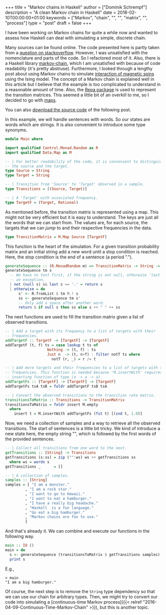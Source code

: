+++
title = "Markov chains in Haskell"
author = ["Dominik Schrempf"]
description = "A clean Markov chain in Haskell"
date = 2018-02-10T00:00:00+01:00
keywords = ["Markov", "chain", "", "", "matrix", "", "process"]
type = "post"
draft = false
+++

I have been working on Markov chains for quite a while now and wanted to assess how
Haskell can deal with simulating a simple, discrete chain.

Many sources can be found online. The code presented here is partly taken from a
[question on stackoverflow](https://stackoverflow.com/questions/25286816/generating-sequence-from-markov-chain-in-haskell). However, I was unsatisfied with the nomenclature and
parts of the code. So I refactored most of it. Also, there is a Haskell library
[markov-chain](https://hackage.haskell.org/package/markov-chain), which I am unsatisfied with because of code readability (it's
pretty abstruse). Furthermore, I looked through a lengthy post about using
Markov chains to simulate [interaction of magnetic spins](https://idontgetoutmuch.wordpress.com/2013/12/07/haskell-ising-markov-metropolis/) using the Ising model.
The concept of a Markov chain is explained well in this article but I believe
that the example is too complicated to understand in a reasonable amount of
time. Also, the [Repa package](https://hackage.haskell.org/package/repa) is used to represent the transition matrices. This
seemed a little bit of an overkill to me, so I decided to go with [maps](http://hackage.haskell.org/package/containers-0.5.11.0/docs/Data-Map-Strict.html).

You can also [download the source code](/ox-hugo/MarkovChainWithMap.hs) of the following post.

In this example, we will handle sentences with words. So our states are words
which are strings. It is also convenient to introduce some type synonyms.

```haskell
module Main where

import qualified Control.Monad.Random as R
import qualified Data.Map as M

-- | For better readability of the code, it is convenient to distinguish between
-- the source and the target.
type Source = String
type Target = String

-- | Transition from 'Source' to 'Target' observed in a sample.
type Transitions = [(Source, Target)]

-- | A 'Target' with associated frequency.
type TargetF = (Target, Rational)
```

As mentioned before, the transition matrix is represented using a map. This
might not be very efficient but it is easy to understand. The keys are just all
the words that we can start from. The values are, for each source, the targets
that we can _jump_ to and their respective frequencies in the data.

```haskell
type TransitionMatrix = M.Map Source [TargetF]
```

This function is the heart of the simulation. For a given transition probability
matrix and an initial string add a new word until a stop condition is reached.
Here, the stop condition is the end of a sentence (a period ".").

```haskell
generateSequence :: (R.MonadRandom m) => TransitionMatrix -> String -> m String
generateSequence tm s
  -- We have to test first, if the string is not null, otherwise 'last' throws
  -- an exception.
  | not (null s) && last s == '.' = return s
  | otherwise = do
      s' <- R.fromList $ tm M.! s
      ss <- generateSequence tm s'
      -- Only add a space after another word.
      return $ if null s then ss else s ++ " " ++ ss
```

The next functions are used to fill the transition matrix given a list of
observed transitions.

```haskell
-- | Add a target with its frequency to a list of targets with their
-- frequencies.
addTargetF :: TargetF -> [TargetF] -> [TargetF]
addTargetF (t, f) ts = case lookup t ts of
                   Nothing -> (t, f) : ts
                   Just n  -> (t, n+f) : filter notT ts where
                     notT (r, _) = r /= t

-- | Add more targets and their frequencies to a list of targets with their
-- frequencies. This function is needed because 'M.insertWith' requires an
-- inserting function of type (a -> a -> a).
addTargetFs :: [TargetF] -> [TargetF] -> [TargetF]
addTargetFs tsA tsB = foldr addTargetF tsB tsA

-- | Convert the observed transitions to the transition rate matrix.
transitionsToMatrix :: Transitions -> TransitionMatrix
transitionsToMatrix = foldr insert M.empty
  where
    insert t = M.insertWith addTargetFs (fst t) [(snd t, 1.0)]
```

Now, we need a collection of samples and a way to retrieve all the observed
transitions. The start of sentences is a little bit tricky. We kind of introduce
a new state here, the empty string "", which is followed by the first words of
the provided sentences.

```haskell
-- | Collect all transitions from one word to the next.
getTransitions :: [String] -> Transitions
getTransitions (s:ss) = zip ("":ws) ws ++ getTransitions ss
  where ws = words s
getTransitions _      = []

-- | A collection of samples.
samples :: [String]
samples = [ "I am a monster."
         , "I am a rock star."
         , "I want to go to Hawaii."
         , "I want to eat a hamburger."
         , "I have a really big headache."
         , "Haskell  is a fun language."
         , "Go eat a big hamburger."
         , "Markov chains are fun to use."
         ]
```

And that's already it. We can combine and execute our functions in the following
way.

```haskell
main :: IO ()
main = do
  s <- generateSequence (transitionsToMatrix $ getTransitions samples) ""
  print s
```

E.g.,

```text
> main
"I am a big hamburger."
```

Of course, the next step is to remove the `String` type dependency so that we
can use our chain for arbitrary types. Then, we might try to convert our code
into simulating a [continuous-time Markov process]({{< relref "2016-04-09-Continuous-Time-Markov-Chain" >}}), but this is another topic.
